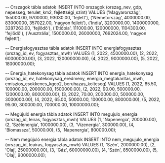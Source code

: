 -- Orszagok tábla adatok
INSERT INTO orszagok (orszag_nev, gdp, nepesseg, terulet_km2, fejlettségi_szint) VALUES
('Magyarország', 155000.00, 9700000, 93030.00, 'fejlett'),
('Németország', 4000000.00, 83000000, 357022.00, 'nagyon fejlett'),
('India', 3200000.00, 1400000000, 3287263.00, 'fejlődő'),
('Etiópia', 111000.00, 120000000, 1104300.00, 'fejlődő'),
('Ausztrália', 1500000.00, 26000000, 7692024.00, 'nagyon fejlett');

-- Energiafogyasztas tábla adatok
INSERT INTO energiafogyasztas (orszag_id, ev, fogyasztas_mwh) VALUES
(1, 2022, 4500000.00),
(2, 2022, 60000000.00),
(3, 2022, 120000000.00),
(4, 2022, 9000000.00),
(5, 2022, 18000000.00);

-- Energia_hatekonysag tábla adatok
INSERT INTO energia_hatekonysag (orszag_id, ev, hatekonysag_eredmeny, energia_megtakaritas_mwh, emiszios_csokkenes_kgco2, beruhazas_kolteseg) VALUES
(1, 2022, 85.50, 100000.00, 200000.00, 1500000.00),
(2, 2022, 90.00, 500000.00, 1200000.00, 8000000.00),
(3, 2022, 70.00, 200000.00, 500000.00, 3000000.00),
(4, 2022, 65.00, 50000.00, 100000.00, 800000.00),
(5, 2022, 95.00, 300000.00, 700000.00, 10000000.00);

-- Megújuló energia tábla adatok
INSERT INTO megujulo_energia (orszag_id, leiras, fogyasztas_mwh) VALUES
(1, 'Napenergia', 200000.00),
(2, 'Szélenergia', 1000000.00),
(3, 'Vízenergia', 300000.00),
(4, 'Biomassza', 50000.00),
(5, 'Napenergia', 800000.00);

-- Nem megújuló energia tábla adatok
INSERT INTO nem_megujulo_energia (orszag_id, leairas, fogyasztas_mwh) VALUES
(1, 'Szén', 2000000.00),
(2, 'Olaj', 25000000.00),
(3, 'Gáz', 60000000.00),
(4, 'Szén', 8500000.00),
(5, 'Olaj', 9000000.00);

